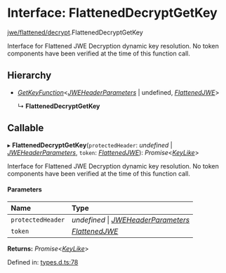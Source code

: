 # Interface: FlattenedDecryptGetKey

[jwe/flattened/decrypt](../modules/jwe_flattened_decrypt.md).FlattenedDecryptGetKey

Interface for Flattened JWE Decryption dynamic key resolution.
No token components have been verified at the time of this function call.

## Hierarchy

- [*GetKeyFunction*](types.getkeyfunction.md)<[*JWEHeaderParameters*](types.jweheaderparameters.md) \| undefined, [*FlattenedJWE*](types.flattenedjwe.md)\>

  ↳ **FlattenedDecryptGetKey**

## Callable

▸ **FlattenedDecryptGetKey**(`protectedHeader`: *undefined* \| [*JWEHeaderParameters*](types.jweheaderparameters.md), `token`: [*FlattenedJWE*](types.flattenedjwe.md)): *Promise*<[*KeyLike*](../types/types.keylike.md)\>

Interface for Flattened JWE Decryption dynamic key resolution.
No token components have been verified at the time of this function call.

#### Parameters

| Name | Type |
| :------ | :------ |
| `protectedHeader` | *undefined* \| [*JWEHeaderParameters*](types.jweheaderparameters.md) |
| `token` | [*FlattenedJWE*](types.flattenedjwe.md) |

**Returns:** *Promise*<[*KeyLike*](../types/types.keylike.md)\>

Defined in: [types.d.ts:78](https://github.com/panva/jose/blob/v3.12.2/src/types.d.ts#L78)
